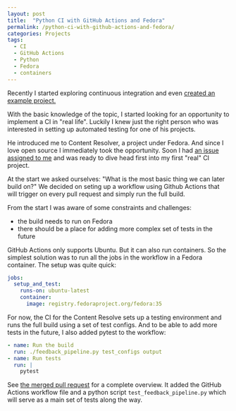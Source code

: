 ```yaml
---
layout: post
title:  "Python CI with GitHub Actions and Fedora"
permalink: /python-ci-with-github-actions-and-fedora/
categories: Projects
tags: 
  - CI
  - GitHub Actions
  - Python
  - Fedora
  - containers
---
```


Recently I started exploring continuous integration and even [created an example project.](https://github.com/regexowl/test-of-testing)

With the basic knowledge of the topic, I started looking for an opportunity to implement a CI in "real life". Luckily I knew just the right person who was interested in setting up automated testing for one of his projects.

He introduced me to Content Resolver, a project under Fedora. And since I love open source I immediately took the opportunity. Soon I had [an issue assigned to me](https://github.com/minimization/content-resolver/issues/32) and was ready to dive head first into my first "real" CI project.

At the start we asked ourselves: "What is the most basic thing we can later build on?" We decided on seting up a workflow using Github Actions that will trigger on every pull request and simply run the full build.

From the start I was aware of some constraints and challenges:
- the build needs to run on Fedora
- there should be a place for adding more complex set of tests in the future


GitHub Actions only supports Ubuntu. But it can also run containers. So the simplest solution was to run all the jobs in the workflow in a Fedora container. The setup was quite quick:

```yaml
jobs:
  setup_and_test:
    runs-on: ubuntu-latest
    container:
      image: registry.fedoraproject.org/fedora:35
```


For now, the CI for the Content Resolve sets up a testing environment and runs the full build using a set of test configs. And to be able to add more tests in the future, I also added pytest to the workflow:

```yaml
- name: Run the build
  run: ./feedback_pipeline.py test_configs output
- name: Run tests
  run: |
    pytest
```


See [the merged pull request](https://github.com/minimization/content-resolver/pull/33) for a complete overview. It added the GitHub Actions workflow file and a python script `test_feedback_pipeline.py` which will serve as a main set of tests along the way.

